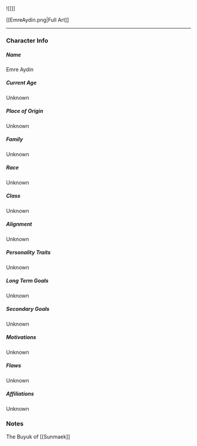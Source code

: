 ![[]]

[[EmreAydin.png|Full Art]]

---
### Character Info

##### Name 
Emre Aydin 

##### Current Age
Unknown

##### Place of Origin
Unknown

##### Family
Unknown

##### Race
Unknown

##### Class
Unknown

##### Alignment
Unknown

##### Personality Traits
Unknown

##### Long Term Goals
Unknown

##### Secondary Goals
Unknown

##### Motivations
Unknown

##### Flaws
Unknown

##### Affiliations
Unknown

### Notes

The Buyuk of [[Sunmaek]]